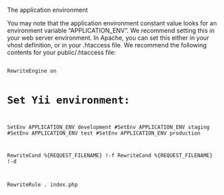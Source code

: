 The application environment

You may note that the application environment constant value looks for an environment variable “APPLICATION_ENV”. We recommend setting this in your web server environment. In Apache, you can set this either in your vhost definition, or in your .htaccess file. We recommend the following contents for your public/.htaccess file:

<code>
RewriteEngine on

# Set Yii environment:
SetEnv APPLICATION_ENV development
#SetEnv APPLICATION_ENV staging
#SetEnv APPLICATION_ENV test
#SetEnv APPLICATION_ENV production

RewriteCond %{REQUEST_FILENAME} !-f
RewriteCond %{REQUEST_FILENAME} !-d

RewriteRule . index.php
</code>